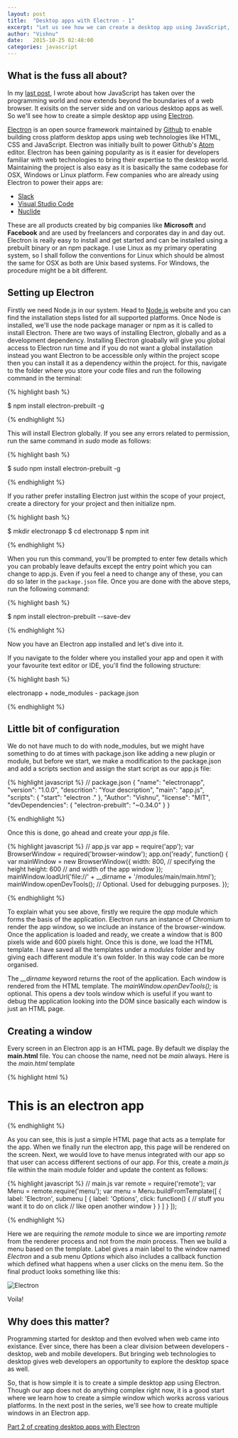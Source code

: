 ```yaml
---
layout: post
title:  "Desktop apps with Electron - 1"
excerpt: "Let us see how we can create a desktop app using JavaScript, HTML and CSS using Electron framework."
author: "Vishnu"
date:   2015-10-25 02:48:00
categories: javascript
---
```

## What is the fuss all about?

In my [last post](http://neoelemento.com/blog/2015/10/24/javascript-everywhere/), I wrote about how JavaScript has taken over the programming world and now extends beyond the boundaries of a web browser. It exisits on the server side and on various desktop apps as well. So we'll see how to create a simple desktop app using [Electron](http://electron.atom.io).

[Electron](http://electron.atom.io) is an open source framework maintained by [Github](http://github.com) to enable building cross platform desktop apps using web technologies like HTML, CSS and JavaScript. Electron was initially built to power Github's [Atom](http://atom.io) editor. Electron has been gaining popularity as is it easier for developers familiar with web technologies to bring their expertise to the desktop world. Maintaining the project is also easy as it is basically the same codebase for OSX, Windows or Linux platform. Few companies who are already using Electron to power their apps are:

- [Slack](https://slack.com/)
- [Visual Studio Code](https://code.visualstudio.com/)
- [Nuclide](http://nuclide.io/)

These are all products created by big companies like **Microsoft** and **Facebook** and are used by freelancers and corporates day in and day out. Electron is really easy to install and get started and can be installed using a prebuilt binary or an npm package. I use Linux as my primary operating system, so I shall follow the conventions for Linux which should be almost the same for OSX as both are Unix based systems. For Windows, the procedure might be a bit different. 

## Setting up Electron

Firstly we need Node.js in our system. Head to [Node.js](http://nodejs.org) website and you can find the installation steps listed for all supported platforms. Once Node is installed, we'll use the node package manager or npm as it is called to install Electron. There are two ways of installing Electron, globally and as a development dependency. Installing Electron gloabally will give you global access to Electron run time and if you do not want a global installation instead you want Electron to be accessible only within the project scope then you can install it as a dependency within the project. for this, navigate to the folder where you store your code files and run the following command in the terminal:

{% highlight bash %}

$ npm install electron-prebuilt -g

{% endhighlight %}

This will install Electron globally. If you see any errors related to permission, run the same command in *sudo* mode as follows:

{% highlight bash %}

$ sudo npm install electron-prebuilt -g

{% endhighlight %}

If you rather prefer installing Electron just within the scope of your project, create a directory for your project and then initialize npm.

{% highlight bash %}

$ mkdir electronapp
$ cd electronapp
$ npm init

{% endhighlight %}

When you run this command, you'll be prompted to enter few details which you can probably leave defaults except the entry point which you can change to app.js. Even if you feel a need to change any of these, you can do so later in the `package.json` file. Once you are done with the above steps, run the following command:

{% highlight bash %}

$ npm install electron-prebuilt --save-dev

{% endhighlight %}

Now you have an Electron app installed and let's dive into it.

If you navigate to the folder where you installed your app and open it with your favourite text editor or IDE, you'll find the following structure:

{% highlight bash %}

electronapp
	+ node_modules
	-  package.json	

{% endhighlight %}

## Little bit of configuration

We do not have much to do with node_modules, but we might have something to do at times with package.json like adding a new plugin or module, but before we start, we make a modification to the package.json and add a scripts section and assign the start script as our app.js file:

{% highlight javascript %}
// package.json
{
  "name": "electronapp",
  "version": "1.0.0",
  "descrition": "Your description",
  "main": "app.js",
  "scripts": {
    "start": "electron ."
  },
  "Author": "Vishnu",
  "license": "MIT",
  "devDependencies": {
    "electron-prebuilt": "~0.34.0"
  }
}	

{% endhighlight %}

Once this is done, go ahead and create your *app.js* file.

{% highlight javascript %}
// app.js
var app = require('app');
var BrowserWindow = required('browser-window');
app.on('ready', function() {
  var mainWindow = new BrowserWindow({
    width: 800, // specifying the height
    height: 600 // and width of the app window
  });
  mainWindow.loadUrl('file://' + __dirname + '/modules/main/main.html');
  mainWindow.openDevTools(); // Optional. Used for debugging purposes.
});

{% endhighlight %}

To explain what you see above, firstly we require the *app* module which forms the basis of the application. Electron runs an instance of Chromium to render the app window, so we include an instance of the browser-window. Once the application is loaded and ready, we create a window that is 800 pixels wide and 600 pixels hight. Once this is done, we load the HTML template. I have saved all the templates under a *modules* folder and by giving each different module it's own folder. In this way code can be more organised.

The *__dirname* keyword returns the root of the application. Each window is rendered from the HTML template. The *mainWindow.openDevTools();* is optional. This opens a dev tools window which is useful if you want to debug the application looking into the DOM since basically each window is just an HTML page. 

## Creating a window

Every screen in an Electron app is an HTML page. By default we display the **main.html** file. You can choose the name, need not be *main* always. Here is the *main.html* template

{% highlight html %}
<!-- main.html -->
<!DOCTYPE html>
<html lang="en">
<head>
  <meta charset="UTF-8">
</head>
<body class="">

  <h1> This is an electron app </h1>  
  
</body>
</html>

{% endhighlight %}

As you can see, this is just a simple HTML page that acts as a template for the app. When we finally run the electron app, this page will be rendered on the screen. Next, we would love to have menus integrated with our app so that user can access different sections of our app. For this, create a *main.js* file within the main module folder and update the content as follows:

{% highlight javascript %}
// main.js
var remote = require('remote');
var Menu = remote.require('menu');
var menu = Menu.buildFromTemplate([
  {
    label: 'Electron',
    submenu [
      {
        label: 'Options',
        click: function() {
          // stuff you want it to do on click
          // like open another window
        }
      }
    ]
  }
]);

{% endhighlight %}

Here we are requiring the *remote* module to since we are importing *remote* from the renderer process and not from the *main* process. Then we build a menu based on the template. Label gives a main label to the window named *Electron* and a sub menu *Options* which also includes a callback function which defined what happens when a user clicks on the menu item. So the final product looks something like this:

![Electron](https://farm1.staticflickr.com/626/21877277554_86eb77b328_b.jpg)

Voila!

## Why does this matter?

Programming started for desktop and then evolved when web came into existance. Ever since, there has been a clear division between developers - desktop, web and mobile developers. But bringing web technologies to desktop gives web developers an opportunity to explore the desktop space as well.

So, that is how simple it is to create a simple desktop app using Electron. Though our app does not do anything complex right now, it is a good start where we learn how to create a simple window which works across various platforms. In the next post in the series, we'll see how to create multiple windows in an Electron app.

[Part 2 of creating desktop apps with Electron](http://neoelemento.com/blog/2015/10/29/desktop-apps-with-electron-2/)